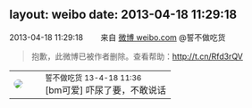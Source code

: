 layout: weibo
date: 2013-04-18 11:29:18
---
<meta name="referrer" content="no-referrer" />

2013-04-18 11:29:18  &nbsp;&nbsp;&nbsp;&nbsp;&nbsp;&nbsp; 来自 <a href="http://weibo.com/" rel="nofollow">微博 weibo.com</a>
@誓不做吃货
>  抱歉，此微博已被作者删除。查看帮助：http://t.cn/Rfd3rQV

<table style="width: 100%;">
  <tr>
    <td style="width: 40px;"><img style="border-radius:50%" src="https://tva1.sinaimg.cn/crop.0.0.640.640.50/86f7338fjw8edkav0whx0j20hs0hswfv.jpg?KID=imgbed,tva&Expires=1624465123&ssig=x%2BtZLZ4JzF"></td>
    <td colspan="2"><small>誓不做吃货 13-4-18 11:36</small><br/>[bm可爱] 吓尿了要，不敢说话</td>
  </tr>
</table>

